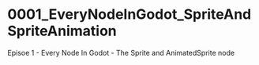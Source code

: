 # 0001_EveryNodeInGodot_SpriteAndSpriteAnimation
Episoe 1 - Every Node In Godot - The Sprite and AnimatedSprite node
